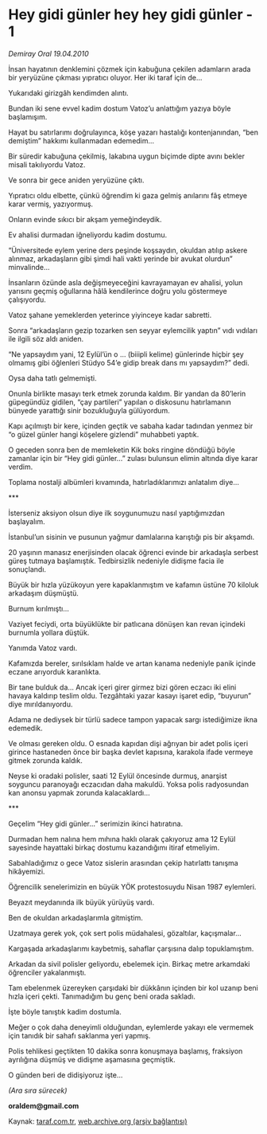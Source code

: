 # Hey gidi günler hey hey gidi günler - 1

*Demiray Oral 19.04.2010*

<div class="yazi"><p>İnsan hayatının denklemini çözmek için kabuğuna çekilen adamların arada bir yeryüzüne çıkması yıpratıcı oluyor. Her iki taraf için de...</p>
<p>Yukarıdaki girizgâh kendimden alıntı.</p>
<p>Bundan iki sene evvel kadim dostum Vatoz’u anlattığım yazıya böyle başlamışım.</p>
<p>Hayat bu satırlarımı doğrulayınca, köşe yazarı hastalığı kontenjanından, “ben demiştim” hakkımı kullanmadan edemedim...</p>
<p>Bir süredir kabuğuna çekilmiş, lakabına uygun biçimde dipte avını bekler misali takılıyordu Vatoz.</p>
<p>Ve sonra bir gece aniden yeryüzüne çıktı.</p>
<p>Yıpratıcı oldu elbette, çünkü öğrendim ki gaza gelmiş anılarını fâş etmeye karar vermiş, yazıyormuş.</p>
<p>Onların evinde sıkıcı bir akşam yemeğindeydik.</p>
<p>Ev ahalisi durmadan iğneliyordu kadim dostumu.</p>
<p>“Üniversitede eylem yerine ders peşinde koşsaydın, okuldan atılıp askere alınmaz, arkadaşların gibi şimdi hali vakti yerinde bir avukat olurdun” minvalinde...</p>
<p>İnsanların özünde asla değişmeyeceğini kavrayamayan ev ahalisi, yolun yarısını geçmiş oğullarına hâlâ kendilerince doğru yolu göstermeye çalışıyordu.</p>
<p>Vatoz şahane yemeklerden yeterince yiyinceye kadar sabretti.</p>
<p>Sonra “arkadaşların gezip tozarken sen seyyar eylemcilik yaptın” vıdı vıdıları ile ilgili söz aldı aniden.</p>
<p>“Ne yapsaydım yani, 12 Eylül’ün o ... (biiipli kelime) günlerinde hiçbir şey olmamış gibi öğlenleri Stüdyo 54’e gidip break dans mı yapsaydım?” dedi.</p>
<p>Oysa daha tatlı gelmemişti.</p>
<p>Onunla birlikte masayı terk etmek zorunda kaldım. Bir yandan da 80’lerin güpegündüz gidilen, “çay partileri” yapılan o diskosunu hatırlamanın bünyede yarattığı sinir bozukluğuyla gülüyordum.</p>
<p>Kapı açılmıştı bir kere, içinden geçtik ve sabaha kadar tadından yenmez bir “o güzel günler hangi köşelere gizlendi” muhabbeti yaptık.</p>
<p>O geceden sonra ben de memleketin Kik boks ringine döndüğü böyle zamanlar için bir “Hey gidi günler...” zulası bulunsun elimin altında diye karar verdim.</p>
<p>Toplama nostalji albümleri kıvamında, hatırladıklarımızı anlatalım diye...</p>
<p>***</p>
<p>İsterseniz aksiyon olsun diye ilk soygunumuzu nasıl yaptığımızdan başlayalım.</p>
<p>İstanbul’un sisinin ve pusunun yağmur damlalarına karıştığı pis bir akşamdı.</p>
<p>20 yaşının manasız enerjisinden olacak öğrenci evinde bir arkadaşla serbest güreş tutmaya başlamıştık. Tedbirsizlik nedeniyle didişme facia ile sonuçlandı.</p>
<p>Büyük bir hızla yüzükoyun yere kapaklanmıştım ve kafamın üstüne 70 kiloluk arkadaşım düşmüştü.</p>
<p>Burnum kırılmıştı...</p>
<p>Vaziyet feciydi, orta büyüklükte bir patlıcana dönüşen kan revan içindeki burnumla yollara düştük.</p>
<p>Yanımda Vatoz vardı.</p>
<p>Kafamızda bereler, sırılsıklam halde ve artan kanama nedeniyle panik içinde eczane arıyorduk karanlıkta.</p>
<p>Bir tane bulduk da... Ancak içeri girer girmez bizi gören eczacı iki elini havaya kaldırıp teslim oldu. Tezgâhtaki yazar kasayı işaret edip, “buyurun” diye mırıldanıyordu.</p>
<p>Adama ne dediysek bir türlü sadece tampon yapacak sargı istediğimize ikna edemedik.</p>
<p>Ve olması gereken oldu. O esnada kapıdan dişi ağrıyan bir adet polis içeri girince hastaneden önce bir başka devlet kapısına, karakola ifade vermeye gitmek zorunda kaldık. </p>
<p>Neyse ki oradaki polisler, saati 12 Eylül öncesinde durmuş, anarşist soyguncu paranoyağı eczacıdan daha makuldü. Yoksa polis radyosundan kan anonsu yapmak zorunda kalacaklardı...</p>
<p>***</p>
<p>Geçelim “Hey gidi günler...” serimizin ikinci hatıratına.</p>
<p>Durmadan hem nalına hem mıhına haklı olarak çakıyoruz ama 12 Eylül sayesinde hayattaki birkaç dostumu kazandığımı itiraf etmeliyim.</p>
<p>Sabahladığımız o gece Vatoz sislerin arasından çekip hatırlattı tanışma hikâyemizi.</p>
<p>Öğrencilik senelerimizin en büyük YÖK protestosuydu Nisan 1987 eylemleri.</p>
<p>Beyazıt meydanında ilk büyük yürüyüş vardı.</p>
<p>Ben de okuldan arkadaşlarımla gitmiştim.</p>
<p>Uzatmaya gerek yok, çok sert polis müdahalesi, gözaltılar, kaçışmalar...</p>
<p>Kargaşada arkadaşlarımı kaybetmiş, sahaflar çarşısına dalıp topuklamıştım.</p>
<p>Arkadan da sivil polisler geliyordu, ebelemek için. Birkaç metre arkamdaki öğrenciler yakalanmıştı.</p>
<p>Tam ebelenmek üzereyken çarşıdaki bir dükkânın içinden bir kol uzanıp beni hızla içeri çekti. Tanımadığım bu genç beni orada sakladı.</p>
<p>İşte böyle tanıştık kadim dostumla.</p>
<p>Meğer o çok daha deneyimli olduğundan, eylemlerde yakayı ele vermemek için tanıdık bir sahafı saklanma yeri yapmış.</p>
<p>Polis tehlikesi geçtikten 10 dakika sonra konuşmaya başlamış, fraksiyon ayrılığına düşmüş ve didişme aşamasına geçmiştik. </p>
<p>O günden beri de didişiyoruz işte...</p>
<p><i>(</i><i>Ara sıra sürecek)</i></p>
<p><b>oraldem@gmail.com</b></p></div>

Kaynak: [taraf.com.tr](http://www.taraf.com.tr:80/makale/10956.htm), [web.archive.org (arşiv bağlantısı)](http://web.archive.org/web/20100422212214/http://www.taraf.com.tr:80/makale/10956.htm)
